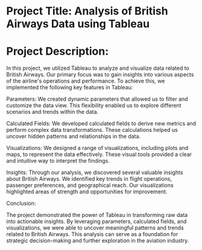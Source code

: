 # Project Title: Analysis of British Airways Data using Tableau

# Project Description:

In this project, we utilized Tableau to analyze and visualize data related to British Airways. Our primary focus was to gain insights into various aspects of the airline's operations and performance. To achieve this, we implemented the following key features in Tableau:

 Parameters: We created dynamic parameters that allowed us to filter and customize the data view. This flexibility enabled us to explore different scenarios and trends within the data.

Calculated Fields: We developed calculated fields to derive new metrics and perform complex data transformations. These calculations helped us uncover hidden patterns and relationships in the data.

Visualizations: We designed a range of visualizations, including plots and maps, to represent the data effectively. These visual tools provided a clear and intuitive way to interpret the findings.

Insights: Through our analysis, we discovered several valuable insights about British Airways. We identified key trends in flight operations, passenger preferences, and geographical reach. Our visualizations highlighted areas of strength and opportunities for improvement.

Conclusion:

The project demonstrated the power of Tableau in transforming raw data into actionable insights. By leveraging parameters, calculated fields, and visualizations, we were able to uncover meaningful patterns and trends related to British Airways. This analysis can serve as a foundation for strategic decision-making and further exploration in the aviation industry.